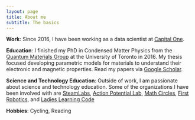 ```yaml
---
layout: page
title: About me
subtitle: The basics
---
```


**Work**: Since 2016, I have been working as a data scientist at [Capital One].

**Education**: I finished my PhD in Condensed Matter Physics from the [Quantum Materials Group][cqm] at the University of Toronto in 2016. My thesis focused developing parametric models for materials to understand their electronic and magnetic properties. Read my papers via [Google Scholar][goog-sch]. 

**Science and Technology Education**: Outside of work, I am passionate about science and technology education. Some of the organizations I have been involved with are [SteamLabs][steamlabs], [Action Potential Lab][apl], [Math Circles][math-circ], 
[First Robotics][first-rob], and [Ladies Learning Code][llc]

**Hobbies**: Cycling, Reading

[Capital One]: https://capitalone.ca
[cqm]: http://www.cqm-uoft.ca/junior-members/
[goog-sch]: https://scholar.google.ca/citations?user=F70UCvcAAAAJ
[steamlabs]: http://steamlabs.ca
[apl]: http://actionpotentiallab.ca
[math-circ]: http://www.torontomathcircles.ca/home.html
[first-rob]: https://hollandbloorview.ca/programsandservices/therapeuticrecreationandlifeskills/robotics
[llc]: http://ladieslearningcode.com/
